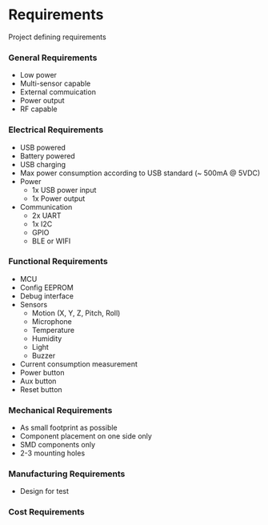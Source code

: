 # Requirements

Project defining requirements 

### General Requirements
* Low power
* Multi-sensor capable
* External commuication
* Power output
* RF capable

### Electrical Requirements
* USB powered
* Battery powered
* USB charging
* Max power consumption according to USB standard (~ 500mA @ 5VDC)
* Power 
  * 1x USB power input
  * 1x Power output
* Communication
  * 2x UART
  * 1x I2C
  * GPIO
  * BLE or WIFI

### Functional Requirements
* MCU
* Config EEPROM
* Debug interface
* Sensors
  * Motion (X, Y, Z, Pitch, Roll)
  * Microphone
  * Temperature
  * Humidity
  * Light
  * Buzzer
* Current consumption measurement
* Power button
* Aux button
* Reset button

### Mechanical Requirements
* As small footprint as possible
* Component placement on one side only
* SMD components only
* 2-3 mounting holes

### Manufacturing Requirements
* Design for test

### Cost Requirements